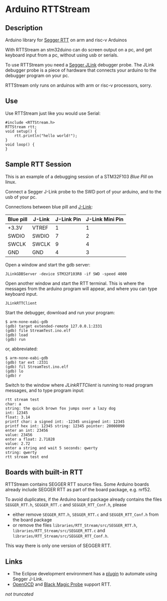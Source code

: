 # Arduino RTTStream

## Description
Arduino library for [Segger RTT](https://www.segger.com/products/debug-probes/j-link/technology/about-real-time-transfer/) on arm and risc-v Arduinos

With RTTStream an stm32duino can do screen output on a pc, and get keyboard input from a pc, without using usb or serials.

To use RTTStream you need a [Segger JLink](https://www.segger.com/products/debug-probes/j-link/) debugger probe. The JLink debugger probe is a piece of hardware that connects your arduino to the debugger program on your pc.

RTTStream only runs on arduinos with arm or risc-v processors, sorry.

## Use

Use RTTStream just like you would use Serial:

```
#include <RTTStream.h>
RTTStream rtt;
void setup() {
	rtt.println("hello world!");
}
void loop() {
}
```

## Sample RTT Session

This is an example of a debugging session of a STM32F103 *Blue Pill*  on linux.

Connect a Segger J-Link probe to the SWD port of your arduino, and to the usb of your pc.

Connections between blue pill and [J-Link](https://www.segger.com/products/debug-probes/j-link/technology/interface-description/#swd-and-swo-also-called-swv-compatibility):

| Blue pill | J-Link | J-Link Pin | J-Link Mini Pin |
| --------- | ------ | ---------- | --------------- |
| +3.3V     | VTREF  | 1          | 1               |
| SWDIO     | SWDIO  | 7          | 2               |
| SWCLK     | SWCLK  | 9          | 4               |
| GND       | GND    | 4          | 3               |

Open a window and start the gdb server:
```
JLinkGDBServer -device STM32F103R8 -if SWD -speed 4000
```
Open another window and start the RTT terminal. This is where the messages from the arduino program will appear, and where you can type keyboard input.
```
JLinkRTTClient
```
Start the debugger, download and run your program:
```
$ arm-none-eabi-gdb
(gdb) target extended-remote 127.0.0.1:2331
(gdb) file StreamTest.ino.elf
(gdb) load
(gdb) run
```
or, abbreviated:
```
$ arm-none-eabi-gdb
(gdb) tar ext :2331
(gdb) fil StreamTest.ino.elf
(gdb) lo
(gdb) r
```
Switch to the window where *JLinkRTTClient* is running to read program messages, and to type program input:

```
rtt stream test
char: a
string: the quick brown fox jumps over a lazy dog
int: 12345
float: 3.14
printf char: a signed int: -12345 unsigned int: 12345
printf hex int: 12345 string: 12345 pointer: 20000090
enter an int: 23456
value: 23456
enter a float: 2.71828
value: 2.72
enter a string and wait 5 seconds: qwerty
string: qwerty
rtt stream test end
```

## Boards with built-in RTT

RTTStream contains SEGGER RTT source files. Some Arduino boards already include SEGGER RTT as part of the board package, e.g. nrf52.

To avoid duplicates, if the Arduino board package already contains the files `SEGGER_RTT.h`, `SEGGER_RTT.c` and `SEGGER_RTT_Conf.h`, please

- either remove `SEGGER_RTT.h`, `SEGGER_RTT.c` and `SEGGER_RTT_Conf.h` from the board package
- or remove the files `libraries/RTT_Stream/src/SEGGER_RTT.h`, `libraries/RTT_Stream/src/SEGGER_RTT.c` and `libraries/RTT_Stream/src/SEGGER_RTT_Conf.h`.

This way there is only one version of SEGGER RTT.

## Links
- The Eclipse development environment has a [plugin](https://eclipse-embed-cdt.github.io/debug/jlink/) to automate using Segger J-Link.
- [OpenOCD](https://openocd.org/doc/html/General-Commands.html#Real-Time-Transfer-_0028RTT_0029) and  [Black Magic Probe](https://github.com/blackmagic-debug/blackmagic/blob/master/UsingRTT.md) support RTT.

*not truncated*
